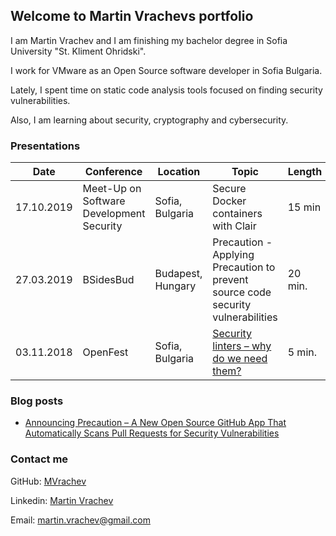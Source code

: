 ## Welcome to Martin Vrachevs portfolio

I am Martin Vrachev and I am finishing my bachelor degree in Sofia University "St. Kliment Ohridski".

I work for VMware as an Open Source software developer in Sofia Bulgaria.

Lately, I spent time on static code analysis tools focused on finding security vulnerabilities.

Also, I am learning about security, cryptography and cybersecurity.


### Presentations

| Date | Conference | Location | Topic | Length |
| --- | --- | --- | --- | --- |
| 17.10.2019 | Meet-Up on Software Development Security | Sofia, Bulgaria | Secure Docker containers with Clair | 15 min |
| 27.03.2019 | BSidesBud | Budapest, Hungary | Precaution - Applying Precaution to prevent source code security vulnerabilities | 20 min.
| 03.11.2018 | OpenFest | Sofia, Bulgaria | [Security linters – why do we need them?](https://www.youtube.com/watch?v=GcffWbg2ERY&t=35s) | 5 min.

### Blog posts

- [Announcing Precaution – A New Open Source GitHub App That Automatically Scans Pull Requests for Security Vulnerabilities](https://blogs.vmware.com/opensource/2019/01/22/precaution-open-source-github-app/)

### Contact me

GitHub: [MVrachev](https://github.com/MVrachev)

Linkedin: [Martin Vrachev](https://www.linkedin.com/in/martin-vrachev/)

Email: <martin.vrachev@gmail.com>
